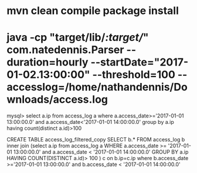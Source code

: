 # mvn clean compile package install
# java -cp "target/lib/*:target/*" com.natedennis.Parser --duration=hourly --startDate="2017-01-02.13:00:00" --threshold=100 --accesslog=/home/nathandennis/Downloads/access.log



mysql> select a.ip from access_log a where a.access_date>='2017-01-01 13:00:00.0' and a.access_date<'2017-01-01 14:00:00.0' group by a.ip having count(distinct a.id)>100



CREATE TABLE access_log_filtered_copy SELECT b.* FROM access_log b inner join (select a.ip from access_log a WHERE a.access_date >= '2017-01-01 13:00:00.0' and a.access_date < '2017-01-01 14:00:00.0' GROUP BY a.ip HAVING COUNT(DISTINCT a.id)> 100 ) c on b.ip=c.ip where b.access_date >='2017-01-01 13:00:00.0' and b.access_date < '2017-01-01 14:00:00.0'